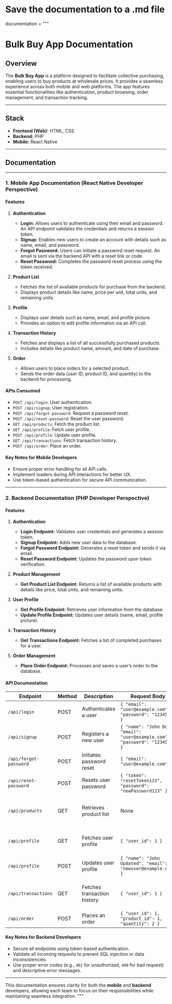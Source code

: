 # Save the documentation to a .md file
documentation = """
# Bulk Buy App Documentation

## Overview
The **Bulk Buy App** is a platform designed to facilitate collective purchasing, enabling users to buy products at wholesale prices. It provides a seamless experience across both mobile and web platforms. The app features essential functionalities like authentication, product browsing, order management, and transaction tracking.

---

## Stack
- **Frontend (Web):** HTML, CSS
- **Backend:** PHP
- **Mobile:** React Native

---

## Documentation

---

### **1. Mobile App Documentation (React Native Developer Perspective)**

#### Features

1. **Authentication**
   - **Login:** Allows users to authenticate using their email and password. An API endpoint validates the credentials and returns a session token.
   - **Signup:** Enables new users to create an account with details such as name, email, and password.
   - **Forgot Password:** Users can initiate a password reset request. An email is sent via the backend API with a reset link or code.
   - **Reset Password:** Completes the password reset process using the token received.

2. **Product List**
   - Fetches the list of available products for purchase from the backend.
   - Displays product details like name, price per unit, total units, and remaining units.

3. **Profile**
   - Displays user details such as name, email, and profile picture.
   - Provides an option to edit profile information via an API call.

4. **Transaction History**
   - Fetches and displays a list of all successfully purchased products.
   - Includes details like product name, amount, and date of purchase.

5. **Order**
   - Allows users to place orders for a selected product.
   - Sends the order data (user ID, product ID, and quantity) to the backend for processing.

#### APIs Consumed
- `POST /api/login`: User authentication.
- `POST /api/signup`: User registration.
- `POST /api/forgot-password`: Request a password reset.
- `POST /api/reset-password`: Reset the user password.
- `GET /api/products`: Fetch the product list.
- `GET /api/profile`: Fetch user profile.
- `POST /api/profile`: Update user profile.
- `GET /api/transactions`: Fetch transaction history.
- `POST /api/order`: Place an order.

#### Key Notes for Mobile Developers
- Ensure proper error handling for all API calls.
- Implement loaders during API interactions for better UX.
- Use token-based authentication for secure API communication.

---

### **2. Backend Documentation (PHP Developer Perspective)**

#### Features

1. **Authentication**
   - **Login Endpoint:** Validates user credentials and generates a session token.
   - **Signup Endpoint:** Adds new user data to the database.
   - **Forgot Password Endpoint:** Generates a reset token and sends it via email.
   - **Reset Password Endpoint:** Updates the password upon token verification.

2. **Product Management**
   - **Get Product List Endpoint:** Returns a list of available products with details like price, total units, and remaining units.

3. **User Profile**
   - **Get Profile Endpoint:** Retrieves user information from the database.
   - **Update Profile Endpoint:** Updates user details (name, email, profile picture).

4. **Transaction History**
   - **Get Transactions Endpoint:** Fetches a list of completed purchases for a user.

5. **Order Management**
   - **Place Order Endpoint:** Processes and saves a user’s order to the database.

#### API Documentation

| Endpoint                  | Method | Description                         | Request Body                                                                                       | Response                                                                                       |
|---------------------------|--------|-------------------------------------|----------------------------------------------------------------------------------------------------|-----------------------------------------------------------------------------------------------|
| `/api/login`              | POST   | Authenticates a user                | `{ "email": "user@example.com", "password": "123456" }`                                            | `{ "token": "abc123", "user": { "id": 1, "name": "John Doe" } }`                              |
| `/api/signup`             | POST   | Registers a new user                | `{ "name": "John Doe", "email": "user@example.com", "password": "123456" }`                        | `{ "message": "Account created successfully!" }`                                              |
| `/api/forgot-password`    | POST   | Initiates password reset            | `{ "email": "user@example.com" }`                                                                 | `{ "message": "Reset email sent!" }`                                                         |
| `/api/reset-password`     | POST   | Resets user password                | `{ "token": "resetToken123", "password": "newPassword123" }`                                       | `{ "message": "Password reset successfully!" }`                                               |
| `/api/products`           | GET    | Retrieves product list              | None                                                                                              | `[ { "id": 1, "name": "Bag of Rice", "price": 2000, "units_available": 30 } ]`                |
| `/api/profile`            | GET    | Fetches user profile                | `{ "user_id": 1 }`                                                                                | `{ "name": "John Doe", "email": "user@example.com", "profile_picture": "profile.jpg" }`       |
| `/api/profile`            | POST   | Updates user profile                | `{ "name": "John Updated", "email": "newuser@example.com" }`                                       | `{ "message": "Profile updated successfully!" }`                                              |
| `/api/transactions`       | GET    | Fetches transaction history         | `{ "user_id": 1 }`                                                                                | `[ { "id": 1, "product_name": "Bag of Rice", "amount": 2000, "date": "2024-12-01" } ]`        |
| `/api/order`              | POST   | Places an order                     | `{ "user_id": 1, "product_id": 1, "quantity": 2 }`                                                | `{ "message": "Order placed successfully!" }`                                                 |

#### Key Notes for Backend Developers
- Secure all endpoints using token-based authentication.
- Validate all incoming requests to prevent SQL injection or data inconsistencies.
- Use proper error codes (e.g., `401` for unauthorized, `400` for bad request) and descriptive error messages.

---

This documentation ensures clarity for both the **mobile** and **backend** developers, allowing each team to focus on their responsibilities while maintaining seamless integration.
"""